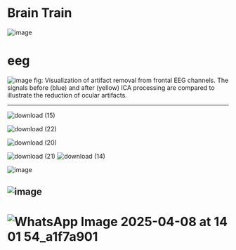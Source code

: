 # Brain Train

![image](https://github.com/user-attachments/assets/24c62527-ee2f-4db6-abc6-b632a0ce21fe)

# eeg

![image](https://github.com/user-attachments/assets/99d8b62b-955c-4d7f-af7a-1d480221d250)
fig: Visualization of artifact removal from frontal EEG channels.
The signals before (blue) and after (yellow) ICA processing are compared
to illustrate the reduction of ocular artifacts.

---

![download (15)](https://github.com/user-attachments/assets/f8d7e24d-2f2c-43c6-8f25-a76630d02f54)

![download (22)](https://github.com/user-attachments/assets/17444056-785f-42e6-9d48-1da5850fbbf8)

![download (20)](https://github.com/user-attachments/assets/2f2d507c-351e-42bf-9efb-f58954acffa2)

![download (21)](https://github.com/user-attachments/assets/ea0f3702-4bc0-4d0d-bc09-dddbd86f2c2d)
![download (14)](https://github.com/user-attachments/assets/8aee9700-7a9b-46ae-b553-77e346bf4e6c)

![image](https://github.com/user-attachments/assets/301f9e3e-0969-40ed-bb6d-2bbf6d03d885)

![image](https://github.com/user-attachments/assets/8257c725-d247-459c-9842-4476ef7bf713)
------------------
![WhatsApp Image 2025-04-08 at 14 01 54_a1f7a901](https://github.com/user-attachments/assets/b24c9895-ce76-466f-b2f4-f3d91b6fb6d2)
=======
